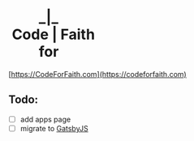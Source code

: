 <h1>
&nbsp;&nbsp;&nbsp;&nbsp;&nbsp;&nbsp;&nbsp;&nbsp;&nbsp;_|_<br>
&nbsp;Code&nbsp;|&nbsp;Faith<br>
&nbsp;&nbsp;&nbsp;&nbsp;&nbsp;&nbsp;&nbsp;&nbsp;&nbsp;for
</h1>

[https://CodeForFaith.com](https://codeforfaith.com)

## Todo:
- [ ] add apps page
- [ ] migrate to [GatsbyJS](https://www.gatsbyjs.org/)
